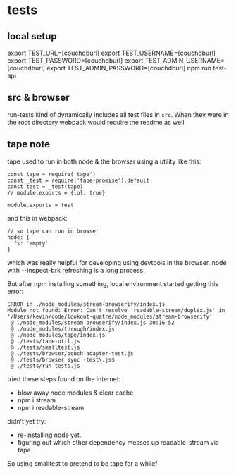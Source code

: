 # tests

## local setup
export TEST_URL=[couchdburl]
export TEST_USERNAME=[couchdburl]
export TEST_PASSWORD=[couchdburl]
export TEST_ADMIN_USERNAME=[couchdburl]
export TEST_ADMIN_PASSWORD=[couchdburl]
npm run test-api

## src & browser
run-tests kind of dynamically includes all test files in `src`. When they were
in the root directory webpack would require the readme as well

## tape note

tape used to run in both node & the browser using a utility like this:
```
const tape = require('tape')
const _test = require('tape-promise').default
const test = _test(tape)
// module.exports = {lol: true}

module.exports = test
```

and this in webpack:
```
// so tape can run in browser
node: {
  fs: 'empty'
}
```

which was really helpful for developing using devtools in the browser.
node with --inspect-brk refreshing is a long process.

But after npm installing something, local environment started getting this error:
```
ERROR in ./node_modules/stream-browserify/index.js
Module not found: Error: Can't resolve 'readable-stream/duplex.js' in '/Users/kevin/code/lookout-quatre/node_modules/stream-browserify'
 @ ./node_modules/stream-browserify/index.js 30:16-52
 @ ./node_modules/through/index.js
 @ ./node_modules/tape/index.js
 @ ./tests/tape-util.js
 @ ./tests/smalltest.js
 @ ./tests/browser/pouch-adapter-test.js
 @ ./tests/browser sync -test\.js$
 @ ./tests/run-tests.js
```

tried these steps found on the internet:
- blow away node modules & clear cache
- npm i stream
- npm i readable-stream

didn't yet try:
- re-installing node yet.
- figuring out which other dependency messes up readable-stream via tape

So using smalltest to pretend to be tape for a whilef

